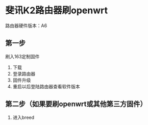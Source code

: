 # 斐讯K2路由器刷openwrt
路由器硬件版本：A6

## 第一步
刷入163定制固件
1. 下载
2. 登录路由器
3. 固件升级
4. 重启以后登陆路由器查看软件版本

## 第二步（如果要刷openwrt或其他第三方固件）
1. 进入breed


